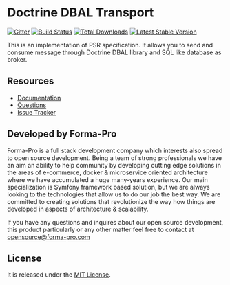 # Doctrine DBAL Transport

[![Gitter](https://badges.gitter.im/php-enqueue/Lobby.svg)](https://gitter.im/php-enqueue/Lobby)
[![Build Status](https://travis-ci.org/php-enqueue/dbal.png?branch=master)](https://travis-ci.org/php-enqueue/dbal)
[![Total Downloads](https://poser.pugx.org/enqueue/dbal/d/total.png)](https://packagist.org/packages/enqueue/dbal)
[![Latest Stable Version](https://poser.pugx.org/enqueue/dbal/version.png)](https://packagist.org/packages/enqueue/dbal)
 
This is an implementation of PSR specification. It allows you to send and consume message through Doctrine DBAL library and SQL like database as broker.  

## Resources

* [Documentation](https://github.com/php-enqueue/enqueue-dev/blob/master/docs/index.md)
* [Questions](https://gitter.im/php-enqueue/Lobby)
* [Issue Tracker](https://github.com/php-enqueue/enqueue-dev/issues)

## Developed by Forma-Pro

Forma-Pro is a full stack development company which interests also spread to open source development. 
Being a team of strong professionals we have an aim an ability to help community by developing cutting edge solutions in the areas of e-commerce, docker & microservice oriented architecture where we have accumulated a huge many-years experience. 
Our main specialization is Symfony framework based solution, but we are always looking to the technologies that allow us to do our job the best way. We are committed to creating solutions that revolutionize the way how things are developed in aspects of architecture & scalability.

If you have any questions and inquires about our open source development, this product particularly or any other matter feel free to contact at opensource@forma-pro.com

## License

It is released under the [MIT License](LICENSE).